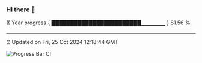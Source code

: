 ### Hi there 👋

⏳ Year progress { ████████████████████████▁▁▁▁▁▁ } 81.56 %

---

⏰ Updated on Fri, 25 Oct 2024 12:18:44 GMT

![Progress Bar CI](https://github.com/Shyam-Makwana/GitHub-Actions-Demo/workflows/Progress%20Bar%20CI/badge.svg)
